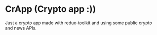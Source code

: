# CrApp (Crypto app :))

Just a crypto app made with redux-toolkit and using some public crypto and news APIs.
